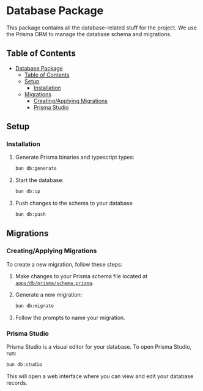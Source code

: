 # Database Package

This package contains all the database-related stuff for the project. We use the Prisma ORM to manage the database schema and migrations.

## Table of Contents

- [Database Package](#database-package)
  - [Table of Contents](#table-of-contents)
  - [Setup](#setup)
    - [Installation](#installation)
  - [Migrations](#migrations)
    - [Creating/Applying Migrations](#creatingapplying-migrations)
    - [Prisma Studio](#prisma-studio)

## Setup

### Installation

1. Generate Prisma binaries and typescript types:

   ```sh
   bun db:generate
   ```

2. Start the database:

   ```sh
   bun db:up
   ```

3. Push changes to the schema to your database

   ```sh
   bun db:push
   ```

## Migrations

### Creating/Applying Migrations

To create a new migration, follow these steps:

1. Make changes to your Prisma schema file located at [`apps/db/prisma/schema.prisma`](./prisma/schema.prisma).

2. Generate a new migration:

   ```sh
   bun db:migrate
   ```

3. Follow the prompts to name your migration.

### Prisma Studio

Prisma Studio is a visual editor for your database. To open Prisma Studio, run:

```sh
bun db:studio
```

This will open a web interface where you can view and edit your database records.
